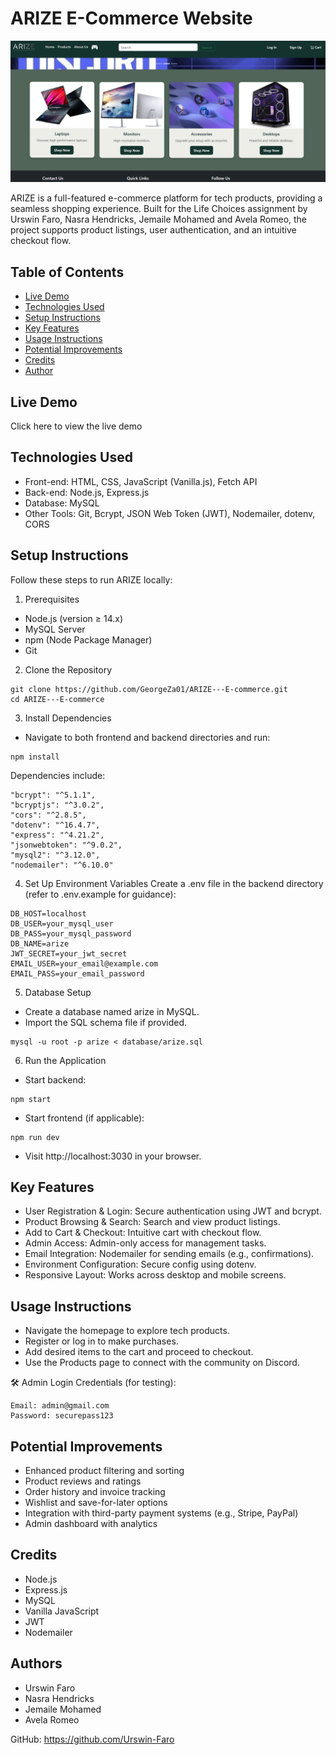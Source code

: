 # ARIZE E-Commerce Website

![Home Page](https://github.com/Urswin-Faro/Module-3_E-Commerce-Arize/blob/6ad1e7e4fda917a7af5aac7c1948c4781b14d742/Screenshot%202025-04-09%20120502.png)

ARIZE is a full-featured e-commerce platform for tech products, providing a seamless shopping experience. Built for the Life Choices assignment by Urswin Faro, Nasra Hendricks, Jemaile Mohamed and Avela Romeo, the project supports product listings, user authentication, and an intuitive checkout flow.

## Table of Contents
- [Live Demo](#live-demo)
- [Technologies Used](#technologies-used)
- [Setup Instructions](#setup-instructions)
- [Key Features](#key-features)
- [Usage Instructions](#usage-instructions)
- [Potential Improvements](#potential-improvements)
- [Credits](#credits)
- [Author](#authors)

## Live Demo
Click here to view the live demo

## Technologies Used
- Front-end: HTML, CSS, JavaScript (Vanilla.js), Fetch API
- Back-end: Node.js, Express.js
- Database: MySQL
- Other Tools: Git, Bcrypt, JSON Web Token (JWT), Nodemailer, dotenv, CORS

## Setup Instructions
Follow these steps to run ARIZE locally:

1. Prerequisites
- Node.js (version ≥ 14.x)
- MySQL Server
- npm (Node Package Manager)
- Git

2. Clone the Repository
```
git clone https://github.com/GeorgeZa01/ARIZE---E-commerce.git
cd ARIZE---E-commerce
```

3. Install Dependencies
- Navigate to both frontend and backend directories and run:
```
npm install
```

Dependencies include:
```
"bcrypt": "^5.1.1",
"bcryptjs": "^3.0.2",
"cors": "^2.8.5",
"dotenv": "^16.4.7",
"express": "^4.21.2",
"jsonwebtoken": "^9.0.2",
"mysql2": "^3.12.0",
"nodemailer": "^6.10.0"
```

4. Set Up Environment Variables
Create a .env file in the backend directory (refer to .env.example for guidance):
```
DB_HOST=localhost
DB_USER=your_mysql_user
DB_PASS=your_mysql_password
DB_NAME=arize
JWT_SECRET=your_jwt_secret
EMAIL_USER=your_email@example.com
EMAIL_PASS=your_email_password
```

5. Database Setup
- Create a database named arize in MySQL.
- Import the SQL schema file if provided.
```
mysql -u root -p arize < database/arize.sql
```

6. Run the Application
- Start backend:
```
npm start
```
- Start frontend (if applicable):
```
npm run dev
```
- Visit http://localhost:3030 in your browser.

## Key Features
- User Registration & Login: Secure authentication using JWT and bcrypt.
- Product Browsing & Search: Search and view product listings.
- Add to Cart & Checkout: Intuitive cart with checkout flow.
- Admin Access: Admin-only access for management tasks.
- Email Integration: Nodemailer for sending emails (e.g., confirmations).
- Environment Configuration: Secure config using dotenv.
- Responsive Layout: Works across desktop and mobile screens.

## Usage Instructions
- Navigate the homepage to explore tech products.
- Register or log in to make purchases.
- Add desired items to the cart and proceed to checkout.
- Use the Products page to connect with the community on Discord.

🛠 Admin Login Credentials (for testing):
```
Email: admin@gmail.com
Password: securepass123
```

## Potential Improvements
- Enhanced product filtering and sorting
- Product reviews and ratings
- Order history and invoice tracking
- Wishlist and save-for-later options
- Integration with third-party payment systems (e.g., Stripe, PayPal)
- Admin dashboard with analytics


## Credits
- Node.js
- Express.js
- MySQL
- Vanilla JavaScript
- JWT
- Nodemailer

## Authors
- Urswin Faro
- Nasra Hendricks
- Jemaile Mohamed
- Avela Romeo

GitHub: https://github.com/Urswin-Faro
